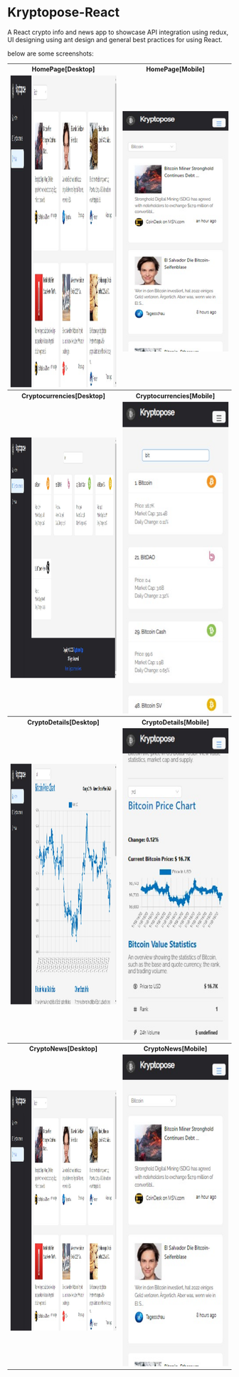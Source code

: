 # Kryptopose-React

A React crypto info and news app to showcase API integration using redux, UI designing using ant design and general best practices for using React.

below are some screenshots:

<table>
<tr>
  <th>HomePage[Desktop]</th>
  <th>HomePage[Mobile]</th>
 </tr>
  <tr>
    <td> <img src="./screenshots/Kryptopose-news-desktop.png" width="450" height="700"></td>
    <td><img src="./screenshots/Kryptopose-news-mobile.png" width="350" height="540"></td>
  </tr>
  <tr>
    <th>Cryptocurrencies[Desktop]</th>
    <th>Cryptocurrencies[Mobile]</th>
  <tr>
    <td> <img src="./screenshots/Kryptopose-currencies-desktop.png" width="350" height="540"></td>
    <td><img src="./screenshots/Kryptopose-currencies-mobile.png" width="500" height="700"></td>
  </tr>
  <tr>
    <th>CryptoDetails[Desktop]</th>
    <th>CryptoDetails[Mobile]</th>
  <tr>
    <td> <img src="./screenshots/Kryptopose-details-desktop.png" width="350" height="540"></td>
    <td><img src="./screenshots/Kryptopose-details-mobile.png" width="500" height="700"></td>
  </tr>
  <tr>
    <th>CryptoNews[Desktop]</th>
    <th>CryptoNews[Mobile]</th>
  <tr>
    <td> <img src="./screenshots/Kryptopose-news-desktop.png" width="350" height="540"></td>
    <td><img src="./screenshots/Kryptopose-news-mobile.png" width="500" height="700"></td>
  </tr>
</table>
